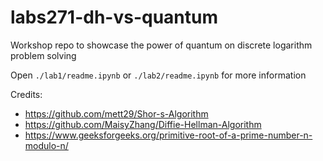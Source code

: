# labs271-dh-vs-quantum
Workshop repo to showcase the power of quantum on discrete logarithm problem solving

Open `./lab1/readme.ipynb` or `./lab2/readme.ipynb` for more information


Credits:

* https://github.com/mett29/Shor-s-Algorithm
* https://github.com/MaisyZhang/Diffie-Hellman-Algorithm
* https://www.geeksforgeeks.org/primitive-root-of-a-prime-number-n-modulo-n/
